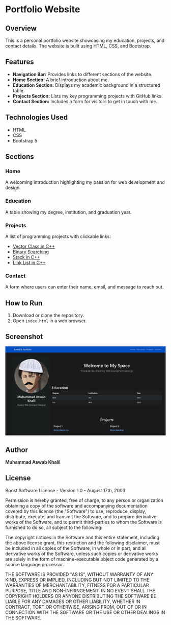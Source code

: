 # Portfolio Website

## Overview
This is a personal portfolio website showcasing my education, projects, and contact details. The website is built using HTML, CSS, and Bootstrap.

## Features
- **Navigation Bar:** Provides links to different sections of the website.
- **Home Section:** A brief introduction about me.
- **Education Section:** Displays my academic background in a structured table.
- **Projects Section:** Lists my key programming projects with GitHub links.
- **Contact Section:** Includes a form for visitors to get in touch with me.

## Technologies Used
- HTML
- CSS
- Bootstrap 5

## Sections
### Home
A welcoming introduction highlighting my passion for web development and design.

### Education
A table showing my degree, institution, and graduation year.

### Projects
A list of programming projects with clickable links:
- [Vector Class in C++](https://github.com/aswab007/Vector)
- [Binary Searching](https://github.com/aswab007/Binary-Searching)
- [Stack in C++](https://github.com/aswab007/Stack)
- [Link List in C++](https://github.com/aswab007/Link_List)

### Contact
A form where users can enter their name, email, and message to reach out.

## How to Run
1. Download or clone the repository.
2. Open `index.html` in a web browser.

## Screenshot
![Portfolio Preview](ss.jpg)

## Author
**Muhammad Aswab Khalil**

## License
Boost Software License - Version 1.0 - August 17th, 2003

Permission is hereby granted, free of charge, to any person or organization
obtaining a copy of the software and accompanying documentation covered by
this license (the "Software") to use, reproduce, display, distribute,
execute, and transmit the Software, and to prepare derivative works of the
Software, and to permit third-parties to whom the Software is furnished to
do so, all subject to the following:

The copyright notices in the Software and this entire statement, including
the above license grant, this restriction and the following disclaimer,
must be included in all copies of the Software, in whole or in part, and
all derivative works of the Software, unless such copies or derivative
works are solely in the form of machine-executable object code generated by
a source language processor.

THE SOFTWARE IS PROVIDED "AS IS", WITHOUT WARRANTY OF ANY KIND, EXPRESS OR
IMPLIED, INCLUDING BUT NOT LIMITED TO THE WARRANTIES OF MERCHANTABILITY,
FITNESS FOR A PARTICULAR PURPOSE, TITLE AND NON-INFRINGEMENT. IN NO EVENT
SHALL THE COPYRIGHT HOLDERS OR ANYONE DISTRIBUTING THE SOFTWARE BE LIABLE
FOR ANY DAMAGES OR OTHER LIABILITY, WHETHER IN CONTRACT, TORT OR OTHERWISE,
ARISING FROM, OUT OF OR IN CONNECTION WITH THE SOFTWARE OR THE USE OR OTHER
DEALINGS IN THE SOFTWARE.



